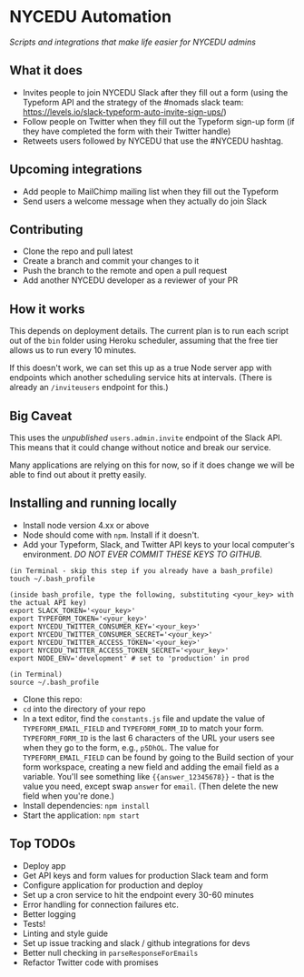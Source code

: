 # NYCEDU Automation
*Scripts and integrations that make life easier for NYCEDU admins*

## What it does
- Invites people to join NYCEDU Slack after they fill out a form (using the Typeform API and the strategy of the #nomads slack team: https://levels.io/slack-typeform-auto-invite-sign-ups/)
- Follow people on Twitter when they fill out the Typeform sign-up form (if they have completed the form with their Twitter handle)
- Retweets users followed by NYCEDU that use the #NYCEDU hashtag.

## Upcoming integrations
- Add people to MailChimp mailing list when they fill out the Typeform
- Send users a welcome message when they actually do join Slack

## Contributing
- Clone the repo and pull latest
- Create a branch and commit your changes to it
- Push the branch to the remote and open a pull request
- Add another NYCEDU developer as a reviewer of your PR

## How it works

This depends on deployment details. The current plan is to run each script out of the `bin` folder using Heroku scheduler, assuming that the free tier allows us to run every 10 minutes.

If this doesn't work, we can set this up as a true Node server app with endpoints which another scheduling service hits at intervals. (There is already an `/inviteusers` endpoint for this.)


## Big Caveat
This uses the _unpublished_ `users.admin.invite` endpoint of the Slack API. This means that it could change without notice and break our service.

Many applications are relying on this for now, so if it does change we will be able to find out about it pretty easily.

## Installing and running locally

- Install node version 4.xx or above
- Node should come with `npm`. Install if it doesn't.
- Add your Typeform, Slack, and Twitter API keys to your local computer's environment. *DO NOT EVER COMMIT THESE KEYS TO GITHUB.*

```
(in Terminal - skip this step if you already have a bash_profile)
touch ~/.bash_profile

(inside bash_profile, type the following, substituting <your_key> with the actual API key)
export SLACK_TOKEN='<your_key>'
export TYPEFORM_TOKEN='<your_key>'
export NYCEDU_TWITTER_CONSUMER_KEY='<your_key>'
export NYCEDU_TWITTER_CONSUMER_SECRET='<your_key>'
export NYCEDU_TWITTER_ACCESS_TOKEN='<your_key>'
export NYCEDU_TWITTER_ACCESS_TOKEN_SECRET='<your_key>'
export NODE_ENV='development' # set to 'production' in prod

(in Terminal)
source ~/.bash_profile
```
- Clone this repo:
- `cd` into the directory of your repo
- In a text editor, find the `constants.js` file and update the value of `TYPEFORM_EMAIL_FIELD` and `TYPEFORM_FORM_ID` to match your form. `TYPEFORM_FORM_ID` is the last 6 characters of the URL your users see when they go to the form, e.g., `p5DhOL`. The value for `TYPEFORM_EMAIL_FIELD` can be found by going to the Build section of your form workspace, creating a new field and adding the email field as a variable. You'll see something like `{{answer_12345678}}` - that is the value you need, except swap `answer` for `email`. (Then delete the new field when you're done.)
- Install dependencies: `npm install`
- Start the application: `npm start`

## Top TODOs

- Deploy app
- Get API keys and form values for production Slack team and form
- Configure application for production and deploy
- Set up a cron service to hit the endpoint every 30-60 minutes
- Error handling for connection failures etc.
- Better logging
- Tests!
- Linting and style guide
- Set up issue tracking and slack / github integrations for devs
- Better null checking in `parseResponseForEmails`
- Refactor Twitter code with promises
